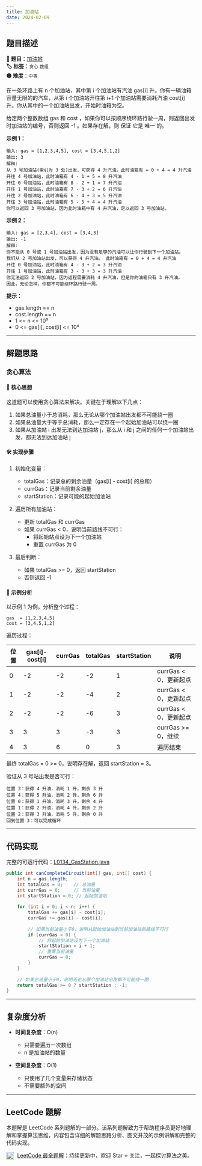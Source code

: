 ```yaml
---
title: 加油站
date: 2024-02-09
---
```


## 题目描述

**🔗 题目**：[加油站](https://leetcode.cn/problems/gas-station/)  
**🏷️ 标签**：`贪心` `数组`  
**🟡 难度**：`中等`  

在一条环路上有 n 个加油站，其中第 i 个加油站有汽油 gas[i] 升。你有一辆油箱容量无限的的汽车，从第 i 个加油站开往第 i+1 个加油站需要消耗汽油 cost[i] 升。你从其中的一个加油站出发，开始时油箱为空。

给定两个整数数组 gas 和 cost ，如果你可以按顺序绕环路行驶一周，则返回出发时加油站的编号，否则返回 -1 。如果存在解，则 保证 它是 唯一 的。

**示例 1：**
```
输入: gas = [1,2,3,4,5], cost = [3,4,5,1,2]
输出: 3
解释:
从 3 号加油站(索引为 3 处)出发，可获得 4 升汽油。此时油箱有 = 0 + 4 = 4 升汽油
开往 4 号加油站，此时油箱有 4 - 1 + 5 = 8 升汽油
开往 0 号加油站，此时油箱有 8 - 2 + 1 = 7 升汽油
开往 1 号加油站，此时油箱有 7 - 3 + 2 = 6 升汽油
开往 2 号加油站，此时油箱有 6 - 4 + 3 = 5 升汽油
开往 3 号加油站，此时油箱有 5 - 5 + 4 = 4 升汽油
你可以返回 3 号加油站，因为此时油箱中有 4 升汽油，足以返回 3 号加油站。
```

**示例 2：**
```
输入: gas = [2,3,4], cost = [3,4,3]
输出: -1
解释:
你不能从 0 号或 1 号加油站出发，因为没有足够的汽油可以让你行驶到下一个加油站。
我们从 2 号加油站出发，可以获得 4 升汽油。 此时油箱有 = 0 + 4 = 4 升汽油
开往 0 号加油站，此时油箱有 4 - 3 + 2 = 3 升汽油
开往 1 号加油站，此时油箱有 3 - 3 + 3 = 3 升汽油
你无法返回 2 号加油站，因为返程需要消耗 4 升汽油，但是你的油箱只有 3 升汽油。
因此，无论怎样，你都不可能绕环路行驶一周。
```

**提示：**
- gas.length == n
- cost.length == n
- 1 <= n <= 10⁵
- 0 <= gas[i], cost[i] <= 10⁴

---

## 解题思路

### 贪心算法

#### 📝 核心思想

这道题可以使用贪心算法来解决。关键在于理解以下几点：

1. 如果总油量小于总消耗，那么无论从哪个加油站出发都不可能绕一圈
2. 如果总油量大于等于总消耗，那么一定存在一个起始加油站可以绕一圈
3. 如果从加油站 i 出发无法到达加油站 j，那么从 i 和 j 之间的任何一个加油站出发，都无法到达加油站 j

#### 🛠️ 实现步骤

1. 初始化变量：
   - totalGas：记录总的剩余油量（gas[i] - cost[i] 的总和）
   - currGas：记录当前剩余油量
   - startStation：记录可能的起始加油站

2. 遍历所有加油站：
   - 更新 totalGas 和 currGas
   - 如果 currGas < 0，说明当前路线不可行：
     * 将起始站点设为下一个加油站
     * 重置 currGas 为 0

3. 最后判断：
   - 如果 totalGas >= 0，返回 startStation
   - 否则返回 -1

#### 🧩 示例分析

以示例 1 为例，分析整个过程：
```
gas  = [1,2,3,4,5]
cost = [3,4,5,1,2]
```

遍历过程：

| 位置 | gas[i]-cost[i] | currGas | totalGas | startStation | 说明 |
|-----|---------------|---------|----------|--------------|-----|
| 0 | -2 | -2 | -2 | 1 | currGas < 0，更新起点 |
| 1 | -2 | -2 | -4 | 2 | currGas < 0，更新起点 |
| 2 | -2 | -2 | -6 | 3 | currGas < 0，更新起点 |
| 3 | 3 | 3 | -3 | 3 | currGas >= 0，继续 |
| 4 | 3 | 6 | 0 | 3 | 遍历结束 |

最终 totalGas = 0 >= 0，说明存在解，返回 startStation = 3。

验证从 3 号站出发是否可行：
```
位置 3：获得 4 升油，消耗 1 升，剩余 3 升
位置 4：获得 5 升油，消耗 2 升，剩余 6 升
位置 0：获得 1 升油，消耗 3 升，剩余 4 升
位置 1：获得 2 升油，消耗 4 升，剩余 2 升
位置 2：获得 3 升油，消耗 5 升，剩余 0 升
回到位置 3：可以完成循环
```

---

## 代码实现

完整的可运行代码：[L0134_GasStation.java](../src/main/java/L0134_GasStation.java)

```java
public int canCompleteCircuit(int[] gas, int[] cost) {
    int n = gas.length;
    int totalGas = 0;    // 总油量
    int currGas = 0;     // 当前油量
    int startStation = 0; // 起始加油站
    
    for (int i = 0; i < n; i++) {
        totalGas += gas[i] - cost[i];
        currGas += gas[i] - cost[i];
        
        // 如果当前油量小于0，说明从起始加油站到当前加油站的路线不可行
        if (currGas < 0) {
            // 将起始加油站设为下一个加油站
            startStation = i + 1;
            // 重置当前油量
            currGas = 0;
        }
    }
    
    // 如果总油量小于0，说明无论从哪个加油站出发都不可能绕一圈
    return totalGas >= 0 ? startStation : -1;
}
```

---

## 复杂度分析

- **时间复杂度**：O(n)
  - 只需要遍历一次数组
  - n 是加油站的数量

- **空间复杂度**：O(1)
  - 只使用了几个变量来存储状态
  - 不需要额外的空间

---

## LeetCode 题解

本题解是 LeetCode 系列题解的一部分。该系列题解致力于帮助程序员更好地理解和掌握算法思维，内容包含详细的解题思路分析、图文并茂的示例讲解和完整的代码实现。

<img src="https://github.githubassets.com/images/modules/logos_page/GitHub-Mark.png" alt="GitHub" width="20" style="vertical-align: middle; margin-right: 5px"> [LeetCode 最全题解](https://github.com/LjyYano/LeetCode)：持续更新中，欢迎 Star ⭐️ 关注，一起探讨算法之美。 